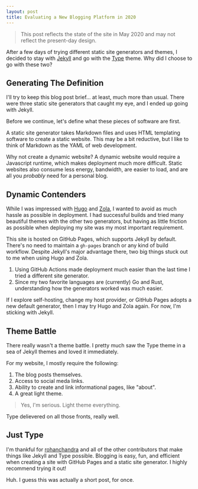 ```yaml
---
layout: post
title: Evaluating a New Blogging Platform in 2020
---
```


> This post reflects the state of the site in May 2020 and may not reflect the present-day design.

After a few days of trying different static site generators and themes, I decided to stay with [Jekyll](https://jekyllrb.com/) and go with the [Type](https://rohanchandra.github.io/type-theme/) theme.
Why did I choose to go with these two?

## Generating The Definition

I'll try to keep this blog post brief... at least, much more than usual.
There were three static site generators that caught my eye, and I ended up going with Jekyll.

Before we continue, let's define what these pieces of software are first.

A static site generator takes Markdown files and uses HTML templating software to create a static website.
This may be a bit reductive, but I like to think of Markdown as the YAML of web development.

Why not create a dynamic website?
A dynamic website would require a Javascript runtime, which makes deployment much more difficult.
Static websites also consume less energy, bandwidth, are easier to load, and are all you *probably* need for a personal blog.

## Dynamic Contenders

While I was impressed with [Hugo](https://gohugo.io/) and [Zola](https://www.getzola.org/), I wanted to avoid as much hassle as possible in deployment.
I had successful builds and tried many beautiful themes with the other two generators, but having as little friction as possible when deploying my site was my most important requirement.

This site is hosted on GitHub Pages, which supports Jekyll by default.
There's no need to maintain a `gh-pages` branch or any kind of build workflow.
Despite Jekyll's major advantage there, two big things stuck out to me when using Hugo and Zola.

1. Using GitHub Actions made deployment much easier than the last time I tried a different site generator.
1. Since my two favorite languages are (currently) Go and Rust, understanding how the generators worked was much easier.

If I explore self-hosting, change my host provider, or GitHub Pages adopts a new default generator, then I may try Hugo and Zola again.
For now, I'm sticking with Jekyll.

## Theme Battle

There really wasn't a theme battle.
I pretty much saw the Type theme in a sea of Jekyll themes and loved it immediately.

For my website, I mostly require the following:

1. The blog posts themselves.
1. Access to social meda links.
1. Ability to create and link informational pages, like "about".
1. A great light theme.

> Yes, I'm serious.
> Light theme everything.

Type delievered on all those fronts, really well.

## Just Type

I'm thankful for [rohanchandra](https://github.com/rohanchandra/type-theme) and all of the other contributors that make things like Jekyll and Type possible.
Blogging is easy, fun, and efficient when creating a site with GitHub Pages and a static site generator.
I highly recommend trying it out!

Huh.
I guess this was actually a short post, for once.
